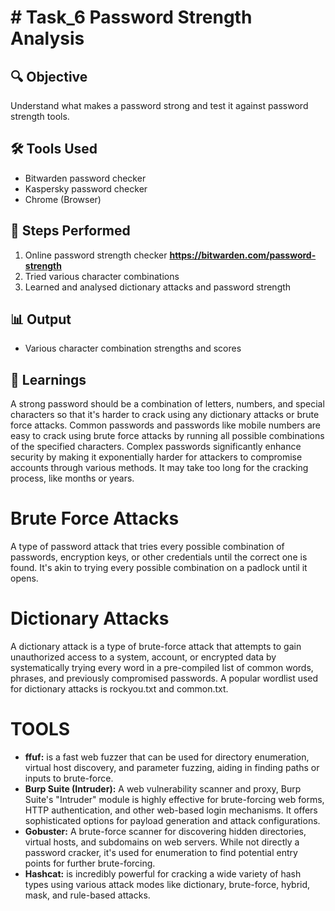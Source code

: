 # # Task_6 Password Strength Analysis

## 🔍 Objective
 Understand what makes a password strong and test it against password strength tools.

## 🛠 Tools Used
- Bitwarden password checker
- Kaspersky password checker
- Chrome (Browser)

## 🧪 Steps Performed
1. Online password strength checker **https://bitwarden.com/password-strength**
2. Tried various character combinations
3. Learned and analysed dictionary attacks and password strength


## 📊 Output
- Various character combination strengths and scores


## 🧠 Learnings

  A strong password should be a combination of letters, numbers, and special characters so that it's harder to crack using any dictionary attacks or brute force attacks. Common passwords and passwords like mobile numbers are easy to crack using brute force attacks by running all possible combinations of the specified characters. Complex passwords significantly enhance security by making it exponentially harder for attackers to compromise accounts through various methods. It may take too long for the cracking process, like months or years. 

 # Brute Force Attacks
   A type of password attack that tries every possible combination of passwords, encryption keys, or other credentials until the correct one is found. It's akin to trying every possible combination on a padlock until it opens.
 # Dictionary Attacks 
   A dictionary attack is a type of brute-force attack that attempts to gain unauthorized access to a system, account, or encrypted data by systematically trying every word in a pre-compiled list of common words, phrases, and previously compromised passwords. A popular wordlist used for dictionary attacks is rockyou.txt and common.txt.
   
  # TOOLS
  - **ffuf:** is a fast web fuzzer that can be used for directory enumeration, virtual host discovery, and parameter fuzzing, aiding in finding paths or inputs to brute-force.
  - **Burp Suite (Intruder):** A web vulnerability scanner and proxy, Burp Suite's "Intruder" module is highly effective for brute-forcing web forms, HTTP authentication, and other web-based login mechanisms. It offers sophisticated options for payload generation and attack configurations.
  - **Gobuster:** A brute-force scanner for discovering hidden directories, virtual hosts, and subdomains on web servers. While not directly a password cracker, it's used for enumeration to find potential entry points for further brute-forcing.
  - **Hashcat:** is incredibly powerful for cracking a wide variety of hash types using various attack modes like dictionary, brute-force, hybrid, mask, and rule-based attacks.





  

